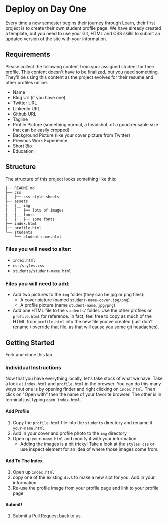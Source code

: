 # Deploy on Day One

Every time a new semester begins their journey through Learn, their first project is to create their own student profile page. We have already created a template, but you need to use your Git, HTML and CSS skills to submit an updated version of the site with your information.

## Requirements

Please collect the following content from your assigned student for their profile. This content doesn't have to be finalized, but you need something. They'll be using this content as the project evolves for their resume and other profiles online.

* Name
* Blog Url (if you have one)
* Twitter URL
* LinkedIn URL
* Github URL
* Tagline
* Profile Picture (something normal, a headshot, of a good reusable size that can be easily cropped)
* Background Picture (like your cover picture from Twitter)
* Previous Work Experience
* Short Bio
* Education

## Structure

The structure of this project looks something like this:

```text
├── README.md
├── css
│   ├── css style sheets
├── assets
|   |__ img
|   |   ├── lots of images
|   |__ fonts
|   |   ├── some fonts
├── index.html
├── profile.html
└── students
    └── student-name.html
```

### Files you will need to alter:
  * `index.html`
  * `css/styles.css`
  * `students/student-name.html`

### Files you will need to add:
  * Add two pictures to the `img` folder (they can be jpg or png files):
    * A cover picture (named `student-name-cover.jpg/png`)
    * A profile picture (name `student-name.jpg/png`)
  * Add one HTML file to the `students/` folder. Use the other profiles or `profile.html` for reference. In fact, feel free to copy as much of the HTML from `profile.html` into the new file you've created (just don't rename / override that file, as that will cause you some git headaches).

## Getting Started

Fork and clone this lab.

### Individual Instructions

Now that you have everything locally, let's take stock of what we have. Take a look at `index.html` and `profile.html` in the browser. You can do this many ways but one is by opening finder and right clicking on `index.html`. Then click on "Open with" then the name of your favorite browser. The other is in terminal just typing `open index.html`.

#### Add Profile

  1. Copy the `profile.html` file into the `students` directory and rename it `your-name.html`. 
  2. Add in your cover and profile photo to the `img` directory
  3. Open up `your-name.html` and modify it with your information.
     * Adding the images is a bit tricky! Take a look at the `styles.css` or use inspect element for an idea of where those images come from.

#### Add To The Index

  1. Open up `index.html`
  2. copy one of the existing `div`s to make a new slot for you. Add in your information
  3. Re-use the profile image from your profile page and link to your profile page

#### Submit!

  1. Submit a Pull Request back to us.
